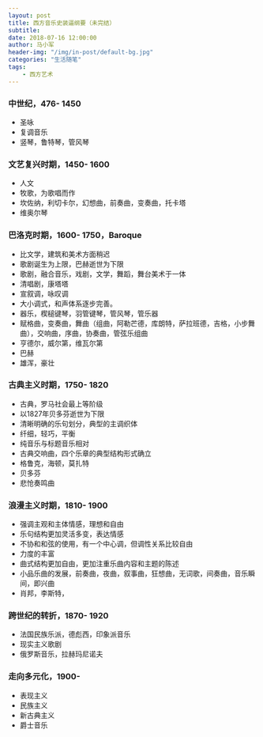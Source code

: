 ```yaml
---
layout: post
title: 西方音乐史装逼纲要（未完结）
subtitle: 
date: 2018-07-16 12:00:00
author: 马小军
header-img: "/img/in-post/default-bg.jpg"
categories: "生活随笔"
tags:
    - 西方艺术
---
```




### 中世纪，476- 1450
- 圣咏
- 复调音乐
- 竖琴，鲁特琴，管风琴
### 文艺复兴时期，1450- 1600
- 人文
- 牧歌，为歌唱而作
- 坎佐纳，利切卡尔，幻想曲，前奏曲，变奏曲，托卡塔
- 维奥尔琴
### 巴洛克时期，1600- 1750，Baroque
- 比文学，建筑和美术方面稍迟
- 歌剧诞生为上限，巴赫逝世为下限
- 歌剧，融合音乐，戏剧，文学，舞蹈，舞台美术于一体
- 清唱剧，康塔塔
- 宣叙调，咏叹调
- 大小调式，和声体系逐步完善。
- 器乐，楔槌键琴，羽管键琴，管风琴，管乐器
- 赋格曲，变奏曲，舞曲（组曲，阿勒芒德，库朗特，萨拉班德，吉格，小步舞曲），交响曲，序曲，协奏曲，管弦乐组曲
- 亨德尔，威尔第，维瓦尔第
- 巴赫
- 雄浑，豪壮
### 古典主义时期，1750- 1820
- 古典，罗马社会最上等阶级
- 以1827年贝多芬逝世为下限
- 清晰明确的乐句划分，典型的主调织体
- 纤细，轻巧，平衡
- 纯音乐与标题音乐相对
- 古典交响曲，四个乐章的典型结构形式确立
- 格鲁克，海顿，莫扎特
- 贝多芬
- 悲怆奏鸣曲
### 浪漫主义时期，1810- 1900
- 强调主观和主体情感，理想和自由
- 乐句结构更加灵活多变，表达情感
- 不协和和弦的使用，有一个中心调，但调性关系比较自由
- 力度的丰富
- 曲式结构更加自由，更加注重乐曲内容和主题的陈述
- 小品乐曲的发展，前奏曲，夜曲，叙事曲，狂想曲，无词歌，间奏曲，音乐瞬间，即兴曲
- 肖邦，李斯特，
### 跨世纪的转折，1870- 1920
- 法国民族乐派，德彪西，印象派音乐
- 现实主义歌剧
- 俄罗斯音乐，拉赫玛尼诺夫
### 走向多元化，1900- 
- 表现主义
- 民族主义
- 新古典主义
- 爵士音乐

